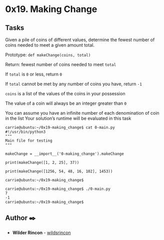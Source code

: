 # 0x19. Making Change

## Tasks
Given a pile of coins of different values, determine the fewest number of coins needed to meet a given amount total.

Prototype: ```def makeChange(coins, total)```

Return: fewest number of coins needed to meet ```total```

If ```total``` is ```0``` or less, return ```0```

If ```total``` cannot be met by any number of coins you have, return ```-1```

```coins``` is a list of the values of the coins in your possession

The value of a coin will always be an integer greater than ```0```

You can assume you have an infinite number of each denomination of coin in the list
Your solution’s runtime will be evaluated in this task

```
carrie@ubuntu:~/0x19-making_change$ cat 0-main.py
#!/usr/bin/python3
"""
Main file for testing
"""

makeChange = __import__('0-making_change').makeChange

print(makeChange([1, 2, 25], 37))

print(makeChange([1256, 54, 48, 16, 102], 1453))

carrie@ubuntu:~/0x19-making_change$
```

```
carrie@ubuntu:~/0x19-making_change$ ./0-main.py
7
-1
carrie@ubuntu:~/0x19-making_change$
```


## Author ✒️

* **Wilder Rincon** - [wildsrincon](https://github.com/wildsrincon) 
